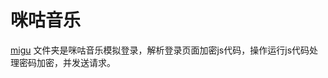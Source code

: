 # 咪咕音乐
[migu](https://github.com/ghxuan/login/tree/master/migu) 文件夹是咪咕音乐模拟登录，解析登录页面加密js代码，操作运行js代码处理密码加密，并发送请求。<br>
